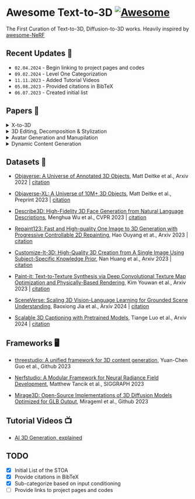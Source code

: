 # Awesome Text-to-3D [![Awesome](https://cdn.rawgit.com/sindresorhus/awesome/d7305f38d29fed78fa85652e3a63e154dd8e8829/media/badge.svg)](https://github.com/sindresorhus/awesome)

The First Curation of Text-to-3D, Diffusion-to-3D works. Heavily inspired by [awesome-NeRF](https://github.com/awesome-NeRF/awesome-NeRF)

## Recent Updates :newspaper:
* `02.04.2024` - Begin linking to project pages and codes
* `09.02.2024` - Level One Categorization
* `11.11.2023` - Added Tutorial Videos
* `05.08.2023` - Provided citations in BibTeX
* `06.07.2023` - Created initial list

## Papers :scroll:	
<details close>
<summary>X-to-3D</summary>

- [Zero-Shot Text-Guided Object Generation with Dream Fields](https://arxiv.org/abs/2112.01455), Ajay Jain et al., CVPR 2022 | [citation](./references/citations.bib#L1-L6) | [site](https://ajayj.com/dreamfields) | [code](https://github.com/google-research/google-research/tree/master/dreamfields)

- [CLIP-Forge: Towards Zero-Shot Text-to-Shape Generation](https://arxiv.org/abs/2110.02624), Aditya Sanghi et al., Arxiv 2021 | [citation](./references/citations.bib#L8-L13) | [site]() | [code](https://github.com/AutodeskAILab/Clip-Forge)

- [PureCLIPNERF: Understanding Pure CLIP Guidance for Voxel Grid NeRF Models](https://arxiv.org/abs/2209.15172), Han-Hung Lee et al., Arxiv 2022 | [citation](./references/citations.bib#L29-L34) | [site](https://hanhung.github.io/PureCLIPNeRF/) | [code](https://github.com/hanhung/PureCLIPNeRF)

- [SDFusion: Multimodal 3D Shape Completion, Reconstruction, and Generation](https://arxiv.org/abs/2212.04493), Yen-Chi Cheng et al., CVPR 2023 | [citation](./references/citations.bib#L43-L48) | [site](https://yccyenchicheng.github.io/SDFusion/) | [code](https://github.com/yccyenchicheng/SDFusion)

- [DreamFusion: Text-to-3D using 2D Diffusion](https://dreamfusion3d.github.io/), Ben Poole et al., ICLR 2023 | [citation](./references/citations.bib#L57-L62) | [site](https://dreamfusion3d.github.io/) | [code]()

- [Dream3D: Zero-Shot Text-to-3D Synthesis Using 3D Shape Prior and Text-to-Image Diffusion Models](https://arxiv.org/abs/2212.14704), Jiale Xu et al., Arxiv 2022 | [citation](./references/citations.bib#L64-L69) | [site](https://bluestyle97.github.io/dream3d/) | [code]()

- [Novel View Synthesis with Diffusion Models](https://arxiv.org/abs/2210.04628), Daniel Watson et al., Arxiv 2022 | [citation](./references/citations.bib#L78-L83) | [site](https://3d-diffusion.github.io/) | [code]()

- [NeuralLift-360: Lifting An In-the-wild 2D Photo to A 3D Object with 360° Views](https://arxiv.org/abs/2211.16431), Dejia Xu et al., Arxiv 2022 | [citation](./references/citations.bib#L85-L90) | [site](https://vita-group.github.io/NeuralLift-360/) | [code](https://github.com/VITA-Group/NeuralLift-360)

- [Point-E: A System for Generating 3D Point Clouds from Complex Prompts](https://arxiv.org/abs/2212.08751), Alex Nichol et al., Arxiv 2022 | [citation](./references/citations.bib#L92-L97) | [site]() | [code](https://github.com/openai/point-e)

- [Latent-NeRF for Shape-Guided Generation of 3D Shapes and Textures](https://arxiv.org/abs/2211.07600), Gal Metzer et al., Arxiv 2023 | [citation](./references/citations.bib#L99-L104) | [site]() | [code](https://github.com/eladrich/latent-nerf)

- [Magic3D: High-Resolution Text-to-3D Content Creation](https://research.nvidia.com/labs/dir/magic3d/), Chen-Hsuan Linet et al., CVPR 2023 | [citation](./references/citations.bib#L106-L111) | [site](https://research.nvidia.com/labs/dir/magic3d/) | [code]()

- [RealFusion: 360° Reconstruction of Any Object from a Single Image](https://arxiv.org/abs/2302.10663), Luke Melas-Kyriazi et al., CVPR 2023 | [citation](./references/citations.bib#L113-L118) | [site](https://lukemelas.github.io/realfusion/) | [code](https://github.com/lukemelas/realfusion)

- [Monocular Depth Estimation using Diffusion Models](https://arxiv.org/abs/2302.14816), Saurabh Saxena et al., Arxiv 2023 | [citation](./references/citations.bib#L120-L125) | [site](https://depth-gen.github.io/) | [code]()

- [SparseFusion: Distilling View-conditioned Diffusion for 3D Reconstruction](https://arxiv.org/abs/2212.00792), Zhizhuo Zho et al., CVPR 2023 | [citation](./references/citations.bib#L127-L132) | [site](https://sparsefusion.github.io/) | [code](https://github.com/zhizdev/sparsefusion)

- [NerfDiff: Single-image View Synthesis with NeRF-guided Distillation from 3D-aware Diffusion](https://arxiv.org/abs/2302.10109), Jiatao Gu et al., ICML 2023 | [citation](./references/citations.bib#L134-L139) | [site](https://jiataogu.me/nerfdiff/) | [code]()

- [Score Jacobian Chaining: Lifting Pretrained 2D Diffusion Models for 3D Generation](https://arxiv.org/abs/2212.00774), Haochen Wang et al., CVPR 2023 | [citation](./references/citations.bib#L141-L146) | [site](https://pals.ttic.edu/p/score-jacobian-chaining) | [code](https://github.com/pals-ttic/sjc/)

- [High-fidelity 3D Face Generation from Natural Language Descriptions](https://arxiv.org/abs/2305.03302), Menghua Wu et al., CVPR 2023 | [citation](./references/citations.bib#L148-L153) | [site](https://mhwu2017.github.io/) | [code](https://github.com/zhuhao-nju/describe3d)

- [TEXTure: Text-Guided Texturing of 3D Shapes](https://texturepaper.github.io/TEXTurePaper/), Elad Richardson Chen et al., SIGGRAPH 2023 | [citation](./references/citations.bib#L155-L160) | [site](https://texturepaper.github.io/TEXTurePaper/) | [code](https://github.com/TEXTurePaper/TEXTurePaper)

- [NeRDi: Single-View NeRF Synthesis with Language-Guided Diffusion as General Image Priors](https://arxiv.org/abs/2212.03267), Congyue Deng et al., CVPR 2023 | [citation](./references/citations.bib#L162-L167) | [site]() | [code]()

- [DiffusioNeRF: Regularizing Neural Radiance Fields with Denoising Diffusion Models](https://arxiv.org/abs/2302.12231), Jamie Wynn et al., CVPR 2023 | [citation](./references/citations.bib#L169-L174) | [site]() | [code](https://github.com/nianticlabs/diffusionerf)

- [3DQD: Generalized Deep 3D Shape Prior via Part-Discretized Diffusion Process](https://arxiv.org/abs/2303.10406), Yuhan Li et al., CVPR 2023 | [citation](./references/citations.bib#L540-L545) | [site]() | [code](https://github.com/colorful-liyu/3DQD)

- [DATID-3D: Diversity-Preserved Domain Adaptation Using Text-to-Image Diffusion for 3D Generative Model](https://gwang-kim.github.io/datid_3d/), Gwanghyun Kim et al., CVPR 2023 | [citation](./references/citations.bib#L176-L181) | [site](https://gwang-kim.github.io/datid_3d/) | [code](https://github.com/gwang-kim/DATID-3D)

- [Novel View Synthesis with Diffusion Models](https://arxiv.org/abs/2210.04628), Daniel Watson et al., ICLR 2023 | [citation](./references/citations.bib#L183-L188) | [site]() | [code]()

- [ProlificDreamer: High-Fidelity and Diverse Text-to-3D Generation with Variational Score Distillation](https://ml.cs.tsinghua.edu.cn/prolificdreamer/), Zhengyi Wang et al., Arxiv 2023 | [citation](./references/citations.bib#L190-L195) | [site]() | [code]()

- [3D-aware Image Generation using 2D Diffusion Models](https://arxiv.org/abs/2303.17905), Jianfeng Xiang et al., Arxiv 2023 | [citation](./references/citations.bib#L204-L209) | [site]() | [code]()

- [Make-It-3D: High-Fidelity 3D Creation from A Single Image with Diffusion Prior](https://make-it-3d.github.io/), Junshu Tang et al., ICCV 2023 | [citation](./references/citations.bib#L211-L216) | [site]() | [code]()

- [GECCO: Geometrically-Conditioned Point Diffusion Models](https://arxiv.org/abs/2303.05916), Michał J. Tyszkiewicz et al., ICCV 2023 | [citation](./references/citations.bib#L694-L699) | [site]() | [code]()

- [Re-imagine the Negative Prompt Algorithm: Transform 2D Diffusion into 3D, alleviate Janus problem and Beyond](https://arxiv.org/abs/2304.04968), Mohammadreza Armandpour et al., Arxiv 2023 | [citation](./references/citations.bib#L218-L223) | [site]() | [code]()

- [Generative Novel View Synthesis with 3D-Aware Diffusion Models](https://arxiv.org/abs/2304.02602), Eric R. Chan et al., Arxiv 2023 | [citation](./references/citations.bib#L232-L237) | [site]() | [code]()

- [Text2NeRF: Text-Driven 3D Scene Generation with Neural Radiance Fields](https://arxiv.org/abs/2305.11588), Jingbo Zhang et al., Arxiv 2023 | [citation](./references/citations.bib#L239-L244) | [site]() | [code]()

- [Magic123: One Image to High-Quality 3D Object Generation Using Both 2D and 3D Diffusion Priors](https://guochengqian.github.io/project/magic123/), Guocheng Qian et al., Arxiv 2023 | [citation](./references/citations.bib#L246-L251) | [site]() | [code]()

- [DreamBooth3D: Subject-Driven Text-to-3D Generation](https://arxiv.org/abs/2303.13508/), Amit Raj et al., ICCV 2023 | [citation](./references/citations.bib#L253-L258) | [site]() | [code]()

- [Zero-1-to-3: Zero-shot One Image to 3D Object](https://zero123.cs.columbia.edu/), Ruoshi Liu  et al., Arxiv 2023 | [citation](./references/citations.bib#L260-L265) | [site]() | [code]()

- [ATT3D: Amortized Text-to-3D Object Synthesis](https://research.nvidia.com/labs/toronto-ai/ATT3D/), Jonathan Lorraine  et al., ICCV 2023 | [citation](./references/citations.bib#L288-L293) | [site]() | [code]()

- [Conditional 3D Shape Generation based on Shape-Image-Text Aligned Latent Representation](https://neuralcarver.github.io/michelangelo/), Zibo Zhao  et al., Arxiv 2023 | [citation](./references/citations.bib#L295-L300) | [site]() | [code]()

- [Diffusion-SDF: Conditional Generative Modeling of Signed Distance Functions](https://light.princeton.edu/publication/diffusion-sdf/), Gene Chou  et al., Arxiv 2023 | [citation](./references/citations.bib#L302-L307) | [site]() | [code]()

- [HiFA: High-fidelity Text-to-3D with Advanced Diffusion Guidance](https://hifa-team.github.io/HiFA-site/), Junzhe Zhu et al., Arxiv 2023 | [citation](./references/citations.bib#L309-L314) | [site]() | [code]()

- [LERF: Language Embedded Radiance Fields](https://www.lerf.io/), Justin Kerr et al., Arxiv 2023 | [citation](./references/citations.bib#L316-L321) | [site]() | [code]()

- [3DFuse: Let 2D Diffusion Model Know 3D-Consistency for Robust Text-to-3D Generation](https://ku-cvlab.github.io/3DFuse/), Junyoung Seo et al., Arxiv 2023 | [citation](./references/citations.bib#L330-L335) | [site]() | [code]()

- [MVDiffusion: Enabling Holistic Multi-view Image Generation with Correspondence-Aware Diffusion](https://mvdiffusion.github.io/), Shitao Tang et al., Arxiv 2023 | [citation](./references/citations.bib#L337-L342) | [site]() | [code]()

- [One-2-3-45: Any Single Image to 3D Mesh in 45 Seconds without Per-Shape Optimization](https://one-2-3-45.github.io/), Minghua Liu et al., Arxiv 2023 | [citation](./references/citations.bib#L344-L349) | [site]() | [code]()

- [TextMesh: Generation of Realistic 3D Meshes From Text Prompts](https://arxiv.org/abs/2304.12439), Christina Tsalicoglou Liu et al., Arxiv 2023 | [citation](./references/citations.bib#L351-L356) | [site]() | [code]()

- [Prompt-Free Diffusion: Taking "Text" out of Text-to-Image Diffusion Models](https://arxiv.org/abs/2305.16223), Xingqian Xu et al., Arxiv 2023 | [citation](./references/citations.bib#L358-L363) | [site]() | [code]()

- [SceneScape: Text-Driven Consistent Scene Generation](https://scenescape.github.io/), Rafail Fridman et al., Arxiv 2023 | [citation](./references/citations.bib#L365-L370) | [site]() | [code]()

- [CLIP-Mesh: Generating textured meshes from text using pretrained image-text models](https://www.nasir.lol/clipmesh), Nasir Khalid et al., Arxiv 2023 | [citation](./references/citations.bib#L379-L384) | [site]() | [code]()

- [Text2Room: Extracting Textured 3D Meshes from 2D Text-to-Image Models](https://lukashoel.github.io/text-to-room/), Lukas Höllein et al., Arxiv 2023 | [citation](./references/citations.bib#L386-L391) | [site]() | [code]()

- [Single-Stage Diffusion NeRF: A Unified Approach to 3D Generation and Reconstruction](https://arxiv.org/abs/2304.06714), Hansheng Chen et al., Arxiv 2023 | [citation](./references/citations.bib#L393-L398) | [site]() | [code]()

- [PODIA-3D: Domain Adaptation of 3D Generative Model Across Large Domain Gap Using Pose-Preserved Text-to-Image Diffusion](https://arxiv.org/abs/2304.01900), Gwanghyun Kim et al., ICCV 2023 | [citation](./references/citations.bib#L561-L566) | [site]() | [code]()

- [Shap-E: Generating Conditional 3D Implicit Functions](https://arxiv.org/abs/2305.02463), Heewoo Jun et al., Arxiv 2023 | [citation](./references/citations.bib#L400-L405) | [site]() | [code]()

- [Sketch-A-Shape: Zero-Shot Sketch-to-3D Shape Generation](https://arxiv.org/abs/2307.03869), Aditya Sanghi et al., Arxiv 2023 | [citation](./references/citations.bib#L407-L412) | [site]() | [code]()

- [3D VADER - AutoDecoding Latent 3D Diffusion Models](https://snap-research.github.io/3DVADER/), Evangelos Ntavelis et al., Arxiv 2023 | [citation](./references/citations.bib#L428-L433) | [site]() | [code]()

- [DreamSparse: Escaping from Plato's Cave with 2D Frozen Diffusion Model Given Sparse Views](https://arxiv.org/abs/2306.03414), Paul Yoo et al., Arxiv 2023 | [citation](./references/citations.bib#L42-L447) | [site]() | [code]()

- [Cap3D: Scalable 3D Captioning with Pretrained Models](https://arxiv.org/abs/2306.07279), Tiange Luo et al., Arxiv 2023 | [citation](./references/citations.bib#L477-L482) | [site]() | [code]()

- [InstructP2P: Learning to Edit 3D Point Clouds with Text Instructions](https://arxiv.org/abs/2306.07154), Jiale Xu et al., Arxiv 2023 | [citation](./references/citations.bib#L484-L489) | [site]() | [code]()

- [3D-LLM: Injecting the 3D World into Large Language Models](https://arxiv.org/abs/2307.12981), Yining Hong et al., Arxiv 2023 | [citation](./references/citations.bib#L498-L503) | [site]() | [code]()

- [Points-to-3D: Bridging the Gap between Sparse Points and Shape-Controllable Text-to-3D Generation](https://arxiv.org/abs/2307.13908), Chaohui Yu et al., Arxiv 2023 | [citation](./references/citations.bib#L505-L510) | [site]() | [code]()

- [RGB-D-Fusion: Image Conditioned Depth Diffusion of Humanoid Subjects](https://arxiv.org/abs/2307.15988), Sascha Kirch et al., Arxiv 2023 | [citation](./references/citations.bib#L512-L517) | [site]() | [code]()

- [IT3D: Improved Text-to-3D Generation with Explicit View Synthesis](https://arxiv.org/abs/2308.11473), Yiwen Chen et al., Arxiv 2023 | [citation](./references/citations.bib#L603-L608) | [site]() | [code]()

- [MVDream: Multi-view Diffusion for 3D Generation](https://arxiv.org/abs/2308.16512), Yichun Shi et al., Arxiv 2023 | [citation](./references/citations.bib#L624-L629) | [site]() | [code]()

- [PointLLM: Empowering Large Language Models to Understand Point Clouds](https://arxiv.org/abs/2308.16911), Xu Runsen et al., Arxiv 2023 | [citation](./references/citations.bib#L631-L636) | [site]() | [code]()

- [SyncDreamer: Generating Multiview-consistent Images from a Single-view Image](https://arxiv.org/abs/2309.03453), Yuan Liu et al., Arxiv 2023 | [citation](./references/citations.bib#L645-L650) | [site]() | [code]()

- [Large-Vocabulary 3D Diffusion Model with Transformer](https://arxiv.org/abs/2309.07920), Ziang Cao et al., Arxiv 2023 | [citation](./references/citations.bib#L673-L678) | [site]() | [code]()

- [Progressive Text-to-3D Generation for Automatic 3D Prototyping](https://arxiv.org/abs/2309.14600), Han Yi et al., Arxiv 2023 | [citation](./references/citations.bib#L680-L685) | [site]() | [code]()

- [DreamGaussian: Generative Gaussian Splatting for Efficient 3D Content Creation](https://arxiv.org/abs/2309.16653), Jiaxiang Tang et al., Arxiv 2023 | [citation](./references/citations.bib#L687-L692) | [site]() | [code]()

- [SweetDreamer: Aligning Geometric Priors in 2D Diffusion for Consistent Text-to-3D](https://arxiv.org/abs/2310.02596), Weiyu Li et al., Arxiv 2023 | [citation](./references/citations.bib#L701-L706) | [site]() | [code]()

- [Consistent123: One Image to Highly Consistent 3D Asset Using Case-Aware Diffusion Priors](https://arxiv.org/abs/2309.17261), Yukang Lin et al., Arxiv 2023 | [citation](./references/citations.bib#L715-L720) | [site]() | [code]()

- [GaussianDreamer: Fast Generation from Text to 3D Gaussian Splatting with Point Cloud Priors](https://arxiv.org/abs/2310.08529),Taoran Yi et al., Arxiv 2023 | [citation](./references/citations.bib#L722-L727) | [site]() | [code]()

- [Text-to-3D using Gaussian Splatting](https://arxiv.org/abs/2309.16585), Zilong Chen et al., Arxiv 2023 | [citation](./references/citations.bib#L729-L734) | [site]() | [code]()

- [Zero123++: a Single Image to Consistent Multi-view Diffusion Base Model](https://arxiv.org/abs/2310.15110), Ruoxi Shi et al., Arxiv 2023 | [citation](./references/citations.bib#L750-L755) | [site]() | [code]()

- [DreamCraft3D: Hierarchical 3D Generation with Bootstrapped Diffusion Prior](https://arxiv.org/abs/2310.16818), Jingxiang Sun et al., Arxiv 2023 | [citation](./references/citations.bib#L757-L762) | [site]() | [code]()

- [HyperFields: Towards Zero-Shot Generation of NeRFs from Text](https://arxiv.org/abs/2310.17075), Sudarshan Babu et al., Arxiv 2023 | [citation](./references/citations.bib#L764-L769) | [site]() | [code]()

- [Enhancing High-Resolution 3D Generation through Pixel-wise Gradient Clipping](https://arxiv.org/abs/2310.12474), Zijie Pan et al., Arxiv 2023 | [citation](./references/citations.bib#L771-L776) | [site]() | [code]()

- [Text-to-3D with classifier score distillation](https://arxiv.org/abs/2310.19415), Xin Yu et al., Arxiv 2023 | [citation](./references/citations.bib#L778-L783) | [site]() | [code]()

- [Noise-Free Score Distillation](https://arxiv.org/abs/2310.17590), Oren Katzir et al., Arxiv 2023 | [citation](./references/citations.bib#L785-L790) | [site]() | [code]()

- [LRM: Large Reconstruction Model for Single Image to 3D](https://arxiv.org/abs/2311.04400), Yicong Hong et al., Arxiv 2023 | [citation](./references/citations.bib#L806-L811) | [site]() | [code]()

- [One-2-3-45++: Fast Single Image to 3D Objects with Consistent Multi-View Generation and 3D Diffusion](https://arxiv.org/abs/2311.07885), Minghua Liu et al., Arxiv 2023 | [citation](./references/citations.bib#L813-L818) | [site]() | [code]()

- [LucidDreamer: Towards High-Fidelity Text-to-3D Generation via Interval Score Matching](https://arxiv.org/abs/2311.11284), Yixun Liang et al., Arxiv 2023 | [citation](./references/citations.bib#L820-L825) | [site]() | [code]()

- [MetaDreamer: Efficient Text-to-3D Creation With Disentangling Geometry and Texture](https://arxiv.org/abs/2311.10123), Lincong Feng et al., Arxiv 2023 | [citation](./references/citations.bib#L827-L832) | [site]() | [code]()

- [Adversarial Diffusion Distillation](https://arxiv.org/abs/2311.17042), Axel Sauer et al., Arxiv 2023 | [citation](./references/citations.bib#L849-L854) | [site]() | [code]()

- [MeshGPT: Generating Triangle Meshes with Decoder-Only Transformers](https://arxiv.org/abs/2311.15475), Yawar Siddiqui et al., Arxiv 2023| [citation](./references/citations.bib#L863-L868) | [site]() | [code]()

- [DreamPropeller: Supercharge Text-to-3D Generation with Parallel Sampling](https://arxiv.org/abs/2311.17082), Linqi Zhou et al., Arxiv 2023| [citation](./references/citations.bib#L870-L875) | [site]() | [code]()

- [X-Dreamer: Creating High-quality 3D Content by Bridging the Domain Gap Between Text-to-2D and Text-to-3D Generation](https://arxiv.org/abs/2312.00085), Yiwei Ma et al., Arxiv 2023 | [citation](./references/citations.bib#L884-L889) | [site]() | [code]()

- [StableDreamer: Taming Noisy Score Distillation Sampling for Text-to-3D](https://arxiv.org/abs/2312.02189), Pengsheng Guo et al., Arxiv 2023 | [citation](./references/citations.bib#L898-L903) | [site]() | [code]()

- [CAD: Photorealistic 3D Generation via Adversarial Distillation](https://arxiv.org/abs/2312.06663), Ziyu Wan et al., Arxiv 2023 | [citation](./references/citations.bib#L905-L910) | [site]() | [code]()

- [RichDreamer: A Generalizable Normal-Depth Diffusion Model for Detail Richness in Text-to-3D](https://arxiv.org/abs/2311.16918), Lingteng Qiu et al., Arxiv 2023 | [citation](./references/citations.bib#L912-L917) | [site]() | [code]()

- [Inpaint3D: 3D Scene Content Generation using 2D Inpainting Diffusion](https://arxiv.org/abs/2312.03869), Kira Prabhu et al., Arxiv 2023 | [citation](./references/citations.bib#L919-L924) | [site]() | [code]()

- [Text-to-3D Generation with Bidirectional Diffusion using both 2D and 3D priors](https://arxiv.org/abs/2312.04963), Lihe Ding et al., Arxiv 2023 | [citation](./references/citations.bib#L926-L931) | [site]() | [code]()

- [Text2Immersion: Generative Immersive Scene with 3D Gaussians](https://arxiv.org/abs/2312.09242), Hao Ouyang et al., Arxiv 2023 | [citation](./references/citations.bib#L940-L945) | [site]() | [code]()

- [Stable Score Distillation for High-Quality 3D Generation](https://arxiv.org/abs/2312.09305), Boshi Tang et al., Arxiv 2023 | [citation](./references/citations.bib#L975-L980) | [site]() | [code]()

- [Hyper-VolTran: Fast and Generalizable One-Shot Image to 3D Object Structure via HyperNetworks](https://arxiv.org/abs/2312.16218), Christian Simon et al., Arxv 2023 | [citation](./references/citations.bib#L982-L987) | [site]() | [code]()

- [HarmonyView: Harmonizing Consistency and Diversity in One-Image-to-3D](https://arxiv.org/abs/2312.15980), Sangmin Woo et al., Arxv 2023 | [citation](./references/citations.bib#L989-L994) | [site]() | [code]()

- [SteinDreamer: Variance Reduction for Text-to-3D Score Distillation via Stein Identity](https://arxiv.org/abs/2401.00604), Peihao Wang et al., Arxiv 2024 | [citation](./references/citations.bib#L1017-L1022) | [site]() | [code]()

- [AGG: Amortized Generative 3D Gaussians for Single Image to 3D](https://arxiv.org/abs/2401.04099), Dejia Xu et al., Arxiv 2024 | [citation](./references/citations.bib#L1031-L1036) | [site]() | [code]()

- [Topology-Aware Latent Diffusion for 3D Shape Generation](https://arxiv.org/abs/2401.17603), Jiangbei Hu et al., Arxiv 2024 | [citation](./references/citations.bib#L1045-L1050) | [site]() | [code]()

- [AToM: Amortized Text-to-Mesh using 2D Diffusion](https://arxiv.org/abs/2402.00867), Guocheng Qian et al., Arxiv 2024 | [citation](./references/citations.bib#L1080-L1085)

- [LGM: Large Multi-View Gaussian Model for High-Resolution 3D Content Creation](https://arxiv.org/abs/2402.05054), Jiaxiang Tang et al., Arxiv 2024 | [citation](./references/citations.bib#L1087-L1092) | [site]() | [code]()

- [IM-3D: : Iterative Multiview Diffusion and Reconstruction for High-Quality 3D Generation](https://arxiv.org/abs/2402.08682), Luke Melas-Kyriazi et al., Arxiv 2024 | [citation](./references/citations.bib#L1108-L1113) | [site]() | [code]()

- [L3GO: Language Agents with Chain-of-3D-Thoughts for Generating Unconventional Objects](https://arxiv.org/abs/2402.09052), Yutaro Yamada et al., Arxiv 2024 | [citation](./references/citations.bib#L1115-L1120) | [site]() | [code]()

- [MVD2: Efficient Multiview 3D Reconstruction for Multiview Diffusion](https://arxiv.org/abs/2402.14253), Xin-Yang Zheng et al., Arxiv 2024 | [citation](./references/citations.bib#L1122-L1127) | [site]() | [code]()

- [Pushing Auto-regressive Models for 3D Shape Generation at Capacity and Scalability](https://arxiv.org/abs/2402.12225), Xuelin Qian et al., Arxiv 2024 | [citation](./references/citations.bib#L1129-L1134) | [site]() | [code]()

- [SceneWiz3D: Towards Text-guided 3D Scene Composition](https://arxiv.org/abs/2312.08885), Qihang Zhang et al., CVPR 2024 | [citation](./references/citations.bib#L1136-L1141) | [site]() | [code]()

- [TripoSR: Fast 3D Object Reconstruction from a Single Image](https://arxiv.org/abs/2403.02151) Dmitry Tochilkin et al., Arxiv 2024 | [citation](./references/citations.bib#L1150-L1155) | [site]() | [code]()

- [V3D: Video Diffusion Models are Effective 3D Generators](https://arxiv.org/abs/2403.06738) Zilong Chen et al., Arxiv 2024 | [citation](./references/citations.bib#L1164-L1169) | [site]() | [code]()

- [CRM: Single Image to 3D Textured Mesh with Convolutional Reconstruction Model](https://arxiv.org/abs/2403.05034) Zhengyi Wang et al., Arxiv 2024 | [citation](./references/citations.bib#L1174-L1176) | [site]() | [code]()

- [Make-Your-3D: Fast and Consistent Subject-Driven 3D Content Generation](https://arxiv.org/abs/2403.09625) Fangfu Liu et al., Arxiv 2024 | [citation](./references/citations.bib#L1178-L1183) | [site]() | [code]()

- [Isotropic3D: Image-to-3D Generation Based on a Single CLIP Embedding](https://arxiv.org/abs/2403.10395), Pengkun Liu et al., Arxiv 2024 | [citation](./references/citations.bib#L1185-L1190) | [site]() | [code]()

- [SV3D: Novel Multi-view Synthesis and 3D Generation from a Single Image using Latent Video Diffusion](https://arxiv.org/abs/2403.12008), Vikram Volet et al., Arxiv 2024 | [citation](./references/citations.bib#L1192-L1197) | [site]() | [code]()

- [Generic 3D Diffusion Adapter Using Controlled Multi-View Editing](https://arxiv.org/abs/2403.12032), Hansheng Chen et al., Arxiv 2024 | [citation](./references/citations.bib#L1199-L1204) | [site]() | [code]()

- [GVGEN: Text-to-3D Generation with Volumetric Representation](https://arxiv.org/abs/2403.12957), Xianglong He et al., Arxiv 2024 | [citation](./references/citations.bib#L1206-L1211) | [site]() | [code]()

- [BrightDreamer: Generic 3D Gaussian Generative Framework for Fast Text-to-3D Synthesis](https://arxiv.org/abs/2403.11273), Lutao Jiang et al., Arxiv 2024 | [citation](./references/citations.bib#L1213-L1218) | [site]() | [code]()

- [LATTE3D: Large-scale Amortized Text-To-Enhanced3D Synthesis](https://research.nvidia.com/labs/toronto-ai/LATTE3D), Kevin Xie et al., Arxiv 2024 | [citation](./references/citations.bib#L1234-L1239) | [site]() | [code]()

- [Make-Your-3D: Fast and Consistent Subject-Driven 3D Content Generation](https://arxiv.org/abs/2403.09625), Fangfu Liu et al., Arxiv 2024 | [citation](./references/citations.bib#L1241-L1246) | [site]() | [code]()

- [GRM: Large Gaussian Reconstruction Model for Efficient 3D Reconstruction and Generation](https://arxiv.org/abs/2403.14621), Yinghao Xu et al., Arxiv 2024 | [citation](./references/citations.bib#L1248-L1253) | [site]() | [code]()
  
- [VP3D: Unleashing 2D Visual Prompt for Text-to-3D Generation](https://arxiv.org/abs/2403.17001), Yang Chen et al., Arxiv 2024 | [citation](./references/citations.bib#L1255-L1260) | [site]() | [code]()

- [DreamPolisher: Towards High-Quality Text-to-3D Generation via Geometric Diffusion](https://arxiv.org/abs/2403.17237), Yuanze Lin et al., Arxiv 2024 | [citation](./references/citations.bib#L1262-L1267) | [site]() | [code]()

- [PointInfinity: Resolution-Invariant Point Diffusion Models](https://arxiv.org/abs/2404.03566), Zixuan Huang et al., Arxiv 2024 | [citation](./references/citations.bib#L1269-L1274) | [site](https://zixuanh.com/projects/pointinfinity.html) | [code]()

- [The More You See in 2D, the More You Perceive in 3D](https://arxiv.org/abs/2404.03652), Xinyang Han et al., Arxiv 2024 | [citation](./references/citations.bib#L1290-L1295) | [site](https://sap3d.github.io/) | [code]()

- [Hash3D: Training-free Acceleration for 3D Generation](https://arxiv.org/abs/2404.06091), Xingyi Yang et al., Arxiv 2024 | [citation](./references/citations.bib#L1297-L1302) | [site](https://adamdad.github.io/hash3D/) | [code](https://github.com/Adamdad/hash3D)

- [RealmDreamer: Text-Driven 3D Scene Generation with Inpainting and Depth Diffusion](https://arxiv.org/abs/2404.07199), Jaidev Shriram et al., Arxiv 2024 | [citation](./references/citations.bib#L1304-L1309) | [site](https://realmdreamer.github.io/) | [code]()

- [TC4D: Trajectory-Conditioned Text-to-4D Generation](https://arxiv.org/abs/2403.17920), Sherwin Bahmani et al., Arxiv 2024 | [citation](./references/citations.bib#L1311-L1316) | [site](https://sherwinbahmani.github.io/tc4d/) | [code]()

- [Zero-shot Point Cloud Completion Via 2D Priors](https://arxiv.org/abs/2404.06814), Tianxin Huang et al., Arxiv 2024 | [citation](./references/citations.bib#L1318-L1323) | [site]() | [code]()

- [InstantMesh: Efficient 3D Mesh Generation from a Single Image with Sparse-view Large Reconstruction Models](https://arxiv.org/abs/2404.07191), Jiale Xu et al., Arxiv 2024 | [citation](./references/citations.bib#L1325-L1330) | [site]() | [code](https://github.com/TencentARC/InstantMesh)

- [Zero-shot Point Cloud Completion Via 2D Priors](https://arxiv.org/abs/2404.06814), Tianxin Huang et al., Arxiv 2024 | [citation](./references/citations.bib#L1332-L1337) | [site]() | [code]()

- [CLIP-GS: CLIP-Informed Gaussian Splatting for Real-time and View-consistent 3D Semantic Understanding](https://arxiv.org/abs/2404.14249), Guibiao Liao et al., Arxiv 2024 | [citation](./references/citations.bib#L1360-L1365) | [site]() | [code]()

- [CAT3D: Create Anything in 3D with Multi-View Diffusion Models](https://arxiv.org/abs/2405.10314), Ruiqi Gao et al., Arxiv 2024 | [citation](./references/citations.bib#L1367-L1372) | [site](https://cat3d.github.io) | [code]()

- [Portrait3D: Text-Guided High-Quality 3D Portrait Generation Using Pyramid Representation and GANs Prior](https://arxiv.org/abs/2404.10394), Yiqian Wu et al., Arxiv 2024 | [citation](./references/citations.bib#L1402-L1407) | [site]() | [code]()

- [CraftsMan: High-fidelity Mesh Generation with 3D Native Generation and Interactive Geometry Refiner](https://arxiv.org/abs/2405.14979), Weiyu Li et al., Arxiv 2024 | [citation](./references/citations.bib#L1409-L1414) | [site](https://craftsman3d.github.io/) | [code](https://github.com/wyysf-98/CraftsMan)

- [LDM: Large Tensorial SDF Model for Textured Mesh Generation](https://arxiv.org/abs/2405.14580), Rengan Xie et al., Arxiv 2024 | [citation](./references/citations.bib#L1416-L1421) | [site]() | [code]()

- [Dreamer XL: Towards High-Resolution Text-to-3D Generation via Trajectory Score Matching](https://arxiv.org/abs/2405.11252), Xingyu Miao et al., Arxiv 2024 | [citation](./references/citations.bib#L1423-L1428) | [site]() | [code]()

- [Era3D: High-Resolution Multiview Diffusion using Efficient Row-wise Attention](https://arxiv.org/abs/2405.11616), Peng Li et al., Arxiv 2024 | [citation](./references/citations.bib#L1430-L1435) | [site](https://penghtyx.github.io/Era3D/) | [code](https://github.com/pengHTYX/Era3D)

- [GaussianCube: A Structured and Explicit Radiance Representation for 3D Generative Modeling](https://arxiv.org/abs/2403.19655), Bowen Zhang et al., Arxiv 2024 | [citation](./references/citations.bib#L1451-L1456) | [site](https://gaussiancube.github.io/) | [code](https://github.com/GaussianCube/)

- [Tetrahedron Splatting for 3D Generation](https://arxiv.org/abs/2406.01579), Chun Gu et al., Arxiv 2024 | [citation](./references/citations.bib#L1458-L1463) | [site]() | [code](https://github.com/fudan-zvg/tet-splatting)

- [L4GM: Large 4D Gaussian Reconstruction Model](https://arxiv.org/abs/2406.10324), Jiawei Ren et al., Arxiv 2024 | [citation](./references/citations.bib#L1472-L1477) | [site](https://research.nvidia.com/labs/toronto-ai/l4gm/) | [code]()

- [Gamba: Marry Gaussian Splatting with Mamba for single view 3D reconstruction](https://arxiv.org/abs/2403.18795), Taoran Yi et al., Arxiv 2024 | [citation](./references/citations.bib#L1486-L1491) | [site](https://florinshen.github.io/gamba-project/) | [code](https://github.com/SkyworkAI/Gamba)

- [HouseCrafter: Lifting Floorplans to 3D Scenes with 2D Diffusion Model](https://arxiv.org/abs/2406.20077), Hieu T. Nguyen et al., Arxiv 2024 | [citation](./references/citations.bib#L1493-L1493) | [site](https://neu-vi.github.io/houseCrafter/) | [code]()

- [Meta 3D Gen](https://arxiv.org/abs/2407.02599), Raphael Bensadoun et al., Arxiv 2024 | [citation](./references/citations.bib#L1500-L1505) | [site](https://ai.meta.com/research/publications/meta-3d-gen/) | [code]()

- [ScaleDreamer](https://arxiv.org/abs/2407.02040), Zhiyuan Ma et al., ECCV 2024 | [citation](./references/citations.bib#L1507-L1512) | [site](https://sites.google.com/view/scaledreamer-release/) | [code](https://github.com/theEricMa/ScaleDreamer)

- [YouDream: Generating Anatomically Controllable Consistent Text-to-3D Animals](https://arxiv.org/abs/2406.16273v1), Sandeep Mishra et al., Arxiv 2024 | [citation](./references/citations.bib#L1514-L1519) | [site](https://youdream3d.github.io/) | [code](https://github.com/YouDream3D/YouDream/)

- [RodinHD: High-Fidelity 3D Avatar Generation with Diffusion Models](https://arxiv.org/abs/2407.06938), Bowen Zhang et al., Arxiv 2024 | [citation](./references/citations.bib#L1521-L1526) | [site]() | [code]()

- [HoloDreamer: Holistic 3D Panoramic World Generation from Text Descriptions](https://arxiv.org/abs/2407.15187), Haiyang Zhou et al., Arxiv 2024 | [citation](./references/citations.bib#L1535-L1540) | [site](https://zhouhyocean.github.io/holodreamer/) | [code](https://github.com/zhouhyOcean/HoloDreamer)

- [PlacidDreamer: Advancing Harmony in Text-to-3D Generation](https://arxiv.org/abs/2407.13976), Shuo Huang et al., Arxiv 2024 | [citation](./references/citations.bib#L1543-L151548) | [site]() | [code]()

- [EpiDiff: Enhancing Multi-View Synthesis via Localized Epipolar-Constrained Diffusion](https://arxiv.org/abs/2312.06725), Zehuan Huang et al., CVPR 2024 | [citation](./references/citations.bib#L1550-L1555) | [site](https://huanngzh.github.io/EpiDiff/) | [code](https://github.com/huanngzh/EpiDiff)

- [Ouroboros3D: Image-to-3D Generation via 3D-aware Recursive Diffusion](https://arxiv.org/abs/2406.03184), Hao Wen et al., Arxiv 2024 | [citation](./references/citations.bib#L1557-L1562) | [site](https://costwen.github.io/Ouroboros3D/) | [code](https://github.com/Costwen/Ouroboros3D)

- [DreamReward: Text-to-3D Generation with Human Preference](https://arxiv.org/abs/2403.14613), Junliang Ye et al., ECCV 2024 | [citation](./references/citations.bib#L1564-L1569) | [site](https://jamesyjl.github.io/DreamReward/) | [code](https://github.com/liuff19/DreamReward)

</details>




<details close>
<summary>3D Editing, Decomposition & Stylization</summary>

- [CLIP-NeRF: Text-and-Image Driven Manipulation of Neural Radiance Fields](https://arxiv.org/abs/2112.05139), Can Wang et al., Arxiv 2021 | [citation](./references/citations.bib#L15-L20) | [site](https://cassiepython.github.io/clipnerf/) | [code](https://github.com/cassiePython/CLIPNeRF)

- [CG-NeRF: Conditional Generative Neural Radiance Fields](https://arxiv.org/abs/2112.03517), Kyungmin Jo et al., Arxiv 2021 | [citation](./references/citations.bib#L22-L27) | [site]() | [code]()

- [TANGO: Text-driven Photorealistic and Robust 3D Stylization via Lighting Decomposition](https://arxiv.org/abs/2210.11277), Yongwei Chen et al., NeurIPS 2022 | [citation](./references/citations.bib#L36-L41) | [site](https://cyw-3d.github.io/tango/) | [code](https://github.com/Gorilla-Lab-SCUT/tango)

- [3DDesigner: Towards Photorealistic 3D Object Generation and Editing with Text-guided Diffusion Models](https://arxiv.org/abs/2211.14108), Gang Li et al., Arxiv 2022 | [citation](./references/citations.bib#L50-L55) | [site](https://3ddesigner-diffusion.github.io/) | [code]()

- [NeRF-Art: Text-Driven Neural Radiance Fields Stylization](https://arxiv.org/abs/2212.08070), Can Wang et al., Arxiv 2022 | [citation](./references/citations.bib#L71-L76) | [site](https://cassiepython.github.io/nerfart/) | [code](https://github.com/cassiePython/NeRF-Art)

- [Instruct-NeRF2NeRF: Editing 3D Scenes with Instructions](https://instruct-nerf2nerf.github.io/), Ayaan Haque et al., Arxiv 2023 | [citation](./references/citations.bib#L323-L328) | [site](https://instruct-nerf2nerf.github.io/) | [code](https://github.com/ayaanzhaque/instruct-nerf2nerf)

- [Local 3D Editing via 3D Distillation of CLIP Knowledge](https://arxiv.org/abs/2306.12570), Junha Hyung et al., Arxiv 2023 | [citation](./references/citations.bib#L372-L377) | [site]() | [code]()

- [RePaint-NeRF: NeRF Editing via Semantic Masks and Diffusion Models](https://arxiv.org/abs/2306.05668), Xingchen Zhou et al., Arxiv 2023 | [citation](./references/citations.bib#L414-L419) | [site](https://starstesla.github.io/repaintnerf/) | [code](https://github.com/StarsTesla/RePaint-NeRF)

- [Text2Tex: Text-driven Texture Synthesis via Diffusion Models](https://daveredrum.github.io/Text2Tex/), Dave Zhenyu Chen et al., Arxiv 2023 | [citation](./references/citations.bib#L421-L426) | [site](https://daveredrum.github.io/Text2Tex/) | [code](https://github.com/daveredrum/Text2Tex)

- [Control4D: Dynamic Portrait Editing by Learning 4D GAN from 2D Diffusion-based Editor](https://control4darxiv.github.io/), Ruizhi Shao et al., Arxiv 2023 | [citation](./references/citations.bib#L435-L440) | [site](https://fantasia3d.github.io/) | [code](https://github.com/Gorilla-Lab-SCUT/Fantasia3D)

- [Fantasia3D: Disentangling Geometry and Appearance for High-quality Text-to-3D Content Creation](https://fantasia3d.github.io/), Rui Chen et al., Arxiv 2023 | [citation](./references/citations.bib#L449-L454) | [site]() | [code]()

- [Set-the-Scene: Global-Local Training for Generating Controllable NeRF Scenes](https://arxiv.org/abs/2303.13450), Dana Cohen-Bar et al., Arxiv 2023 | [citation](./references/citations.bib#L463-L468) | [site](https://control4darxiv.github.io/) | [code]()

- [MATLABER: Material-Aware Text-to-3D via LAtent BRDF auto-EncodeR](https://arxiv.org/abs/2308.09278), Xudong Xu et al., Arxiv 2023 | [citation](./references/citations.bib#L596-L601) | [site](https://sheldontsui.github.io/projects/Matlaber) | [code](https://github.com/SheldonTsui/Matlaber)

- [SATR: Zero-Shot Semantic Segmentation of 3D Shapes](https://arxiv.org/abs/2304.04909), Ahmed Abdelreheem et al., ICCV 2023 | [citation](./references/citations.bib#L610-L615) | [site](https://samir55.github.io/SATR/) | [code](https://github.com/Samir55/SATR)

- [Texture Generation on 3D Meshes with Point-UV Diffusion](https://arxiv.org/abs/2308.10490), Xin Yu et al., ICCV 2023 | [citation](./references/citations.bib#L638-L643) | [site](https://cvmi-lab.github.io/Point-UV-Diffusion/) | [code](https://github.com/CVMI-Lab/Point-UV-Diffusion)

- [Progressive3D: Progressively Local Editing for Text-to-3D Content Creation with Complex Semantic Prompts](https://arxiv.org/abs/2310.11784), Xinhua Cheng et al., Arxiv 2023 | [citation](./references/citations.bib#L736-L741) | [site](https://cxh0519.github.io/projects/Progressive3D/) | [code](https://github.com/cxh0519/Progressive3D)

- [3D-GPT: Procedural 3D Modeling with Large Language Models](https://arxiv.org/abs/2310.12945), Chunyi Sun et al., Arxiv 2023 | [citation](./references/citations.bib#L743-L748) | [site](https://chuny1.github.io/3DGPT/3dgpt.html) | [code]()

- [CustomNet: Zero-shot Object Customization with Variable-Viewpoints in Text-to-Image Diffusion Models](https://arxiv.org/abs/2310.19784), Ziyang Yuan et al., Arxiv 2023 | [citation](./references/citations.bib#L792-L797) | [site]() | [code]()

- [Decorate3D: Text-Driven High-Quality Texture Generation for Mesh Decoration in the Wild](https://openreview.net/pdf?id=1recIOnzOF), Yanhui Guo et al., NeurIPS 2023 | [citation](./references/citations.bib#L834-L840) | [site](https://decorate3d.github.io/Decorate3D/) | [code](https://github.com/Decorate3D/Decorate3D)

- [HyperDreamer: Hyper-Realistic 3D Content Generation and Editing from a Single Image](https://arxiv.org/abs/2312.04543), Tong Wu et al., Arxiv 2023 | [citation](./references/citations.bib#L877-L882) | [site]() | [code]()

- [InseRF: Text-Driven Generative Object Insertion in Neural 3D Scenes](https://arxiv.org/abs/2401.05335), Mohamad Shahbazi et al., Arxiv 2024 | [citation](./references/citations.bib#L1024-L1029) | [site](https://mohamad-shahbazi.github.io/inserf/) | [code]()

- [ReplaceAnything3D:Text-Guided 3D Scene Editing with Compositional Neural Radiance Fields](https://arxiv.org/abs/2401.17895), JEdward Bartrum et al., Arxiv 2024 | [citation](./references/citations.bib#L1052-L1057) | [site](https://replaceanything3d.github.io/) | [code]()

- [Sketch2NeRF: Multi-view Sketch-guided Text-to-3D Generation](https://arxiv.org/abs/2401.14257), Minglin Chen et al., Arxiv 2024| [citation](./references/citations.bib#L1073-L1078) | [site]() | [code]()

- [BoostDream: Efficient Refining for High-Quality Text-to-3D Generation from Multi-View Diffusion](https://arxiv.org/abs/2401.16764), Yonghao Yu  et al., Arxiv 2024 | [citation](./references/citations.bib#L1059-L1064) | [site]() | [code]()

- [2L3: Lifting Imperfect Generated 2D Images into Accurate 3D](https://arxiv.org/abs/2401.15841), Yizheng Chen et al., Arxiv 2024 | [citation](./references/citations.bib#L1066-L1071) | [site]() | [code]()

- [GALA3D: Towards Text-to-3D Complex Scene Generation via Layout-guided Generative Gaussian Splatting](https://arxiv.org/abs/2402.07207), Xiaoyu Zhou et al., Arxiv 2024 | [citation](./references/citations.bib#L1101-L1106) | [site](https://gala3d.github.io/) | [code](https://github.com/VDIGPKU/GALA3D)

- [Disentangled 3D Scene Generation with Layout Learning](https://arxiv.org/abs/2402.16936), Dave Epstein et al., Arxiv 2024 | [citation](./references/citations.bib#L1143-L1148) | [site](https://dave.ml/layoutlearning/) | [code]()

- [MagicClay: Sculpting Meshes With Generative Neural Fields](https://arxiv.org/abs/2403.02460), Amir Barda et al., Arxiv 2024 | [citation](./references/citations.bib#L1157-L1162) | [site]() | [code]()

- [TexDreamer: Towards Zero-Shot High-Fidelity 3D Human Texture Generation](https://arxiv.org/abs//2403.12906) Yufei Liu et al., Arxiv 2024 | [citation](./references/citations.bib#L1220-L1225) | [site](https://ggxxii.github.io/texdreamer/) | [code]()

- [InTeX: Interactive Text-to-texture Synthesis via Unified Depth-aware Inpainting](https://arxiv.org/abs/2403.11878), Jiaxiang Tang et al., Arxiv 2024 | [citation](./references/citations.bib#L1227-L1232) | [site](https://me.kiui.moe/intex/) | [code](https://github.com/ashawkey/InTeX)

- [SC4D: Sparse-Controlled Video-to-4D Generation and Motion Transfer](https://arxiv.org/abs/2404.03736), Zijie Wu et al., Arxiv 2024 | [citation](./references/citations.bib#L1283-L1288) | [site](https://sc4d.github.io/) | [code]()

- [TELA: Text to Layer-wise 3D Clothed Human Generation](https://arxiv.org/abs/2404.16748), Junting Dong et al., Arxiv 2024 | [citation](./references/citations.bib#L1339-L1344) | [site](http://jtdong.com/tela_layer/) | [code]()

- [Interactive3D: Create What You Want by Interactive 3D Generation](https://arxiv.org/abs/2404.16510), Shaocong Dong et al., Arxiv 2024 | [citation](./references/citations.bib#L1346-L1351) | [site](https://interactive-3d.github.io) | [code](https://github.com/interactive-3d/interactive3d)

- [TIP-Editor: An Accurate 3D Editor Following Both Text-Prompts And Image-Prompts](https://arxiv.org/abs/2401.14828), Jingyu Zhuang et al., Arxiv 2024 | [citation](./references/citations.bib#L1353-L1358) | [site](https://zjy526223908.github.io/TIP-Editor) | [code](https://github.com/zjy526223908/TIP-Editor)

- [Coin3D: Controllable and Interactive 3D Assets Generation with Proxy-Guided Conditioning](https://arxiv.org/abs/2405.08054), Wenqi Dong et al., Arxiv 2024 | [citation](./references/citations.bib#L1374-L1379) | [site]() | [code]()

- [Part123: Part-aware 3D Reconstruction from a Single-view Image](https://arxiv.org/abs/2405.16888), Anran Liu et al., Arxiv 2024 | [citation](./references/citations.bib#L1395-L1400) | [site]() | [code]()

- [DreamMat: High-quality PBR Material Generation with Geometry- and Light-aware Diffusion Models](https://arxiv.org/abs/2405.17176), Yuqing Zhang et al., Arxiv 2024 | [citation](./references/citations.bib#L1437-L1442) | [site](https://zzzyuqing.github.io/dreammat.github.io/) | [code](https://github.com/zzzyuqing/DreamMat)

- [DreamVTON: Customizing 3D Virtual Try-on with Personalized Diffusion Models](https://arxiv.org/abs/2407.16511), Zhenyu Xie et al., Arxiv 2024 | [citation](./references/citations.bib#L1528-L1533) | [site]() | [code]()

</details>




<details close>
<summary>Avatar Generation and Manupilation</summary>

- [Rodin: A Generative Model for Sculpting 3D Digital Avatars Using Diffusion](https://3d-avatar-diffusion.microsoft.com/), Tengfei Wang et al., Arxiv 2022 | [citation](./references/citations.bib#L197-L202) | [site](https://3d-avatar-diffusion.microsoft.com/) | [code]()

- [DINAR: Diffusion Inpainting of Neural Textures for One-Shot Human Avatars](https://arxiv.org/abs/2303.09375), David Svitov et al., Arxiv 2023 | [citation](./references/citations.bib#L666-L671) | [site]() | [code]()

- [ZeroAvatar: Zero-shot 3D Avatar Generation from a Single Image](https://zero123.cs.columbia.edu/), Zhenzhen Weng  et al., Arxiv 2023 | [citation](./references/citations.bib#L267-L272)

- [AvatarCraft: Transforming Text into Neural Human Avatars with Parameterized Shape and Pose Control](https://arxiv.org/abs/2303.17606), Ruixiang Jiang et al., ICCV 2023 | [citation](./references/citations.bib#L274-L279) | [site](https://avatar-craft.github.io/) | [code](https://github.com/songrise/avatarcraft)

- [Chupa: Carving 3D Clothed Humans from Skinned Shape Priors using 2D Diffusion Probabilistic Models](https://arxiv.org/abs/2305.11870), Byungjun Kim et al., ICCV 2023 | [citation](./references/citations.bib#L568-L573) | [site](https://snuvclab.github.io/chupa/) | [code](https://github.com/snuvclab/chupa)

- [DreamFace: Progressive Generation of Animatable 3D Faces under Text Guidance](https://arxiv.org/abs/2304.03117), Longwen Zhang et al., Arxiv 2023 | [citation](./references/citations.bib#L456-L461) | [site](https://sites.google.com/view/dreamface) | [code](https://huggingface.co/spaces/DEEMOSTECH/3D-Avatar-Generator)

- [HeadSculpt: Crafting 3D Head Avatars with Text](https://arxiv.org/abs/2306.03038), Xiao Han et al., Arxiv 2023 | [citation](./references/citations.bib#L470-L475) | [site](https://brandonhan.uk/HeadSculpt/) | [code]()

- [DreamHuman: Animatable 3D Avatars from Text](https://arxiv.org/abs/2306.09329), Nikos Kolotouros et al., Arxiv 2023 | [citation](./references/citations.bib#L554-L559) | [site](https://dream-human.github.io/) | [code]()

- [FaceCLIPNeRF: Text-driven 3D Face Manipulation using Deformable Neural Radiance Fields](https://arxiv.org/abs/2307.11418), Sungwon Hwang et al., Arxiv 2023 | [citation](./references/citations.bib#L491-L496) | [site]() | [code]()

- [AvatarVerse: High-quality & Stable 3D Avatar Creation from Text and Pose](https://arxiv.org/abs/2308.03610), Huichao Zhang et al., Arxiv 2023 | [citation](./references/citations.bib#L547-L552) | [site](https://avatarverse3d.github.io/) | [code](https://github.com/bytedance/AvatarVerse)

- [TeCH: Text-guided Reconstruction of Lifelike Clothed Humans](https://arxiv.org/abs/2308.08545), Yangyi Huang et al., Arxiv 2023 | [citation](./references/citations.bib#L575-L580) | [site](https://huangyangyi.github.io/TeCH/) | [code](https://github.com/huangyangyi/TeCH)

- [HumanLiff: Layer-wise 3D Human Generation with Diffusion Model](https://skhu101.github.io/HumanLiff/), Hu Shoukang et al., Arxiv 2023 | [citation](./references/citations.bib#L582-L587) | [site](https://skhu101.github.io/HumanLiff/) | [code](https://github.com/skhu101/HumanLiff)

- [TADA! Text to Animatable Digital Avatars](https://tada.is.tue.mpg.de), Tingting Liao et al., Arxiv 2023 | [citation](./references/citations.bib#L589-L594) | [site](https://tada.is.tue.mpg.de/) | [code](https://github.com/TingtingLiao/TADA)

- [One-shot Implicit Animatable Avatars with Model-based Priors](https://arxiv.org/abs/2212.02469v2), Yangyi Huang et al., ICCV 2023 | [citation](./references/citations.bib#L617-L622) | [site](https://huangyangyi.github.io/ELICIT/) | [code](https://github.com/huangyangyi/ELICIT)

- [Text2Control3D: Controllable 3D Avatar Generation in Neural Radiance Fields using Geometry-Guided Text-to-Image Diffusion Model](https://arxiv.org/abs/2309.03550), Sungwon Hwang et al., Arxiv 2023 | [citation](./references/citations.bib#L652-L657) | [site]() | [code]()

- [Text-Guided Generation and Editing of Compositional 3D Avatars](https://arxiv.org/abs/2309.07125), Hao Zhang et al., Arxiv 2023 | [citation](./references/citations.bib#L659-L664) | [site](https://yfeng95.github.io/teca/) | [code]()

- [HumanNorm: Learning Normal Diffusion Model for High-quality and Realistic 3D Human Generation](https://arxiv.org/abs/2310.01406), Xin Huang et al., Arxiv 2023 | [citation](./references/citations.bib#L708-L713) | [site](https://humannorm.github.io/) | [code](https://github.com/xhuangcv/humannorm)

- [HumanGaussian: Text-Driven 3D Human Generation with Gaussian Splatting](https://arxiv.org/abs/2311.17061), Xian Liu et al., Arxiv 2023 | [citation](./references/citations.bib#L856-L861)  | [site](https://alvinliu0.github.io/projects/HumanGaussian) | [code](https://github.com/alvinliu0/HumanGaussian)

- [Text-Guided 3D Face Synthesis: From Generation to Editing](https://arxiv.org/abs/2312.00375), Yunjie Wu wt al., Arxiv 2023 | [citation](./references/citations.bib#L891-L896)  | [site](https://faceg2e.github.io/) | [code]()

- [SEEAvatar: Photorealistic Text-to-3D Avatar Generation with Constrained Geometry and Appearance](https://arxiv.org/abs/2312.08889), Yuanyou Xu et al., Arxiv 2023 | [citation](./references/citations.bib#L933-L938)  | [site](https://yoxu515.github.io/SEEAvatar/) | [code](https://github.com/yoxu515/SEEAvatar)

- [GAvatar: Animatable 3D Gaussian Avatars with Implicit Mesh Learning](https://arxiv.org/abs/2312.11461), Ye Yuan et al., Arxiv 2023 | [citation](./references/citations.bib#L968-L973)  | [site](https://nvlabs.github.io/GAvatar/) | [code]()

- [Make-A-Character: High Quality Text-to-3D Character Generation within Minutes](https://arxiv.org/abs/2312.15430), Jianqiang Ren et al., Arxv 2023 | [citation](./references/citations.bib#L1003-L1008)  | [site](https://human3daigc.github.io/MACH/) | [code](https://github.com/Human3DAIGC/Make-A-Character)

- [En3D: An Enhanced Generative Model for Sculpting 3D Humans from 2D Synthetic Data](https://arxiv.org/abs/2401.01173), Yifang Men et al., Arxiv 2024 | [citation](./references/citations.bib#L1010-L1015) | [site](https://menyifang.github.io/projects/En3D/index.html) | [code](https://github.com/menyifang/En3D)

- [HeadStudio: Text to Animatable Head Avatars with 3D Gaussian Splatting](https://zhenglinzhou.github.io/HeadStudio-ProjectPage/), Zhenglin Zhou et al., Arxiv 2024 | [citation](./references/citations.bib#L1094-L1099) | [site](https://zhenglinzhou.github.io/HeadStudio-ProjectPage/) | [code](https://github.com/ZhenglinZhou/HeadStudio/)

- [InstructHumans: Editing Animatable 3D Human Textures with Instructions](https://jyzhu.top/instruct-humans/), Jiayin Zhu et al., Arxiv 2024 | [citation](./references/citations.bib#L1276-L1281) | [site](https://jyzhu.top/instruct-humans/) | [code](https://github.com/viridityzhu/InstructHumans)

- [X-Oscar: A Progressive Framework for High-quality Text-guided 3D Animatable Avatar Generation](https://arxiv.org/abs/2405.00954), Yiwei Ma et al., Arxiv 2024 | [citation](./references/citations.bib#L1381-L1386) | [site](https://xmu-xiaoma666.github.io/Projects/X-Oscar/) | [code](https://github.com/LinZhekai/X-Oscar)

- [MagicPose4D: Crafting Articulated Models with Appearance and Motion Control](https://arxiv.org/abs/2405.14017), Hao Zhang et al., Arxiv 2024 | [citation](./references/citations.bib#L1444-L1449) | [site](https://boese0601.github.io/magicpose4d/) | [code](https://github.com/haoz19/MagicPose4D)

- [HAAR: Text-Conditioned Generative Model of 3D Strand-based Human Hairstyles](https://arxiv.org/abs/2312.11666), Vanessa Sklyarova et al., Arxiv 2024 | [citation](./references/citations.bib#L1465-L1470) | [site](https://haar.is.tue.mpg.de/) | [code](https://github.com/Vanessik/HAAR)

- [GaussianDreamerPro: Text to Manipulable 3D Gaussians with Highly Enhanced Quality](https://arxiv.org/abs/2406.18462), Taoran Yi et al., Arxiv 2024 | [citation](./references/citations.bib#L1479-L1484) | [site](https://taoranyi.com/gaussiandreamerpro/) | [code](https://github.com/hustvl/GaussianDreamerPro)



</details>




<details close>
<summary>Dynamic Content Generation</summary>

- [Text-To-4D Dynamic Scene Generation](https://arxiv.org/abs/2301.11280), Uriel Singer et al., Arxiv 2023 | [citation](./references/citations.bib#L225-L230) | [site](https://make-a-video3d.github.io/) | [code]()

- [TextDeformer: Geometry Manipulation using Text Guidance](https://arxiv.org/abs/2304.13348), William Gao et al., Arxiv 2033 | [citation](./references/citations.bib#L281-L286) | [site]() | [code]()

- [Consistent4D: Consistent 360 Degree Dynamic Object Generation from Monocular Video](https://arxiv.org/abs/2311.02848), Yanqin Jiang et al., Arxiv 2023 | [citation](./references/citations.bib#L799-L809) | [site](https://consistent4d.github.io/) | [code](https://github.com/yanqinJiang/Consistent4D)

- [4D-fy:Text-to-4D Generation Using Hybrid Score Distillation Sampling](https://arxiv.org/abs/2311.17984), Lincong Feng et al., Arxiv 2023 | [citation](./references/citations.bib#L842-L847) | [site](https://sherwinbahmani.github.io/4dfy/) | [code](https://github.com/sherwinbahmani/4dfy)



</details>




## Datasets :floppy_disk:	

- [Objaverse: A Universe of Annotated 3D Objects](https://arxiv.org/abs/2212.08051), Matt Deitke et al., Arxiv 2022 | [citation](./references/citations.bib#L519-L524)

- [Objaverse-XL: A Universe of 10M+ 3D Objects](https://objaverse.allenai.org/), Matt Deitke et al., Preprint 2023 | [citation](./references/citations.bib#L526-L531)

- [Describe3D: High-Fidelity 3D Face Generation from Natural Language Descriptions](https://arxiv.org/abs/2305.03302), Menghua Wu et al., CVPR 2023 | [citation](./references/citations.bib#L533-L538)

- [Repaint123: Fast and High-quality One Image to 3D Generation with Progressive Controllable 2D Repainting](https://arxiv.org/abs/2312.1327), Hao Ouyang et at., Arxiv 2023 | [citation](./references/citations.bib#L947-L952)

- [Customize-It-3D: High-Quality 3D Creation from A Single Image Using Subject-Specific Knowledge Prior](https://arxiv.org/abs/2312.11535), Nan Huang et al., Arxiv 2023 | [citation](./references/citations.bib#L954-L959)

- [Paint-it: Text-to-Texture Synthesis via Deep Convolutional Texture Map Optimization and Physically-Based Rendering](https://arxiv.org/abs/2312.11360), Kim Youwan et al., Arxiv 2023 | [citation](./references/citations.bib#L961-L966)

- [SceneVerse: Scaling 3D Vision-Language Learning for Grounded Scene Understanding](https://arxiv.org/abs/2401.09340), Baoxiong Jia et al., Arxiv 2024 | [citation](./references/citations.bib#L1038-L1043)

- [Scalable 3D Captioning with Pretrained Models](https://arxiv.org/abs/2306.07279), Tiange Luo et al., Arxiv 2024 | [citation](./references/citations.bib#L1388-L1393)



## Frameworks :desktop_computer:

- [threestudio: A unified framework for 3D content generation](https://github.com/threestudio-project/threestudio), Yuan-Chen Guo et al., Github 2023	

- [Nerfstudio: A Modular Framework for Neural Radiance Field Development](https://docs.nerf.studio/), Matthew Tancik et al., SIGGRAPH 2023

- [Mirage3D: Open-Source Implementations of 3D Diffusion Models Optimized for GLB Output](https://github.com/MirageML/Mirage3D), Mirageml et al., Github 2023


## Tutorial Videos :tv:

- [AI 3D Generation, explained](https://www.youtube.com/watch?v=EoAm1yZR-ao)


## TODO
- [x] Initial List of the STOA
- [x] Provide citations in BibTeX
- [x] Sub-categorize based on input conditioning
- [ ] Provide links to project pages and codes
